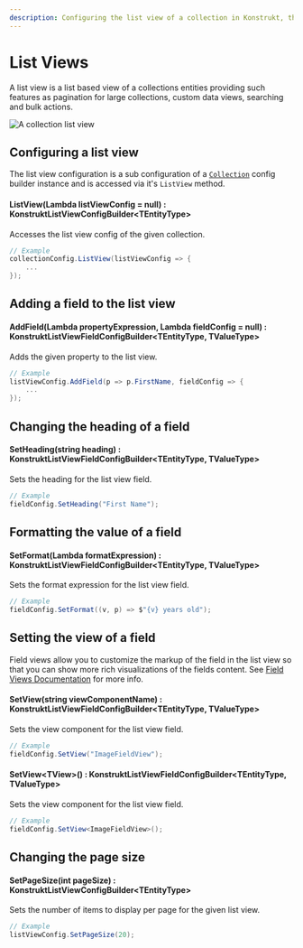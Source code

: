 ```yaml
---
description: Configuring the list view of a collection in Konstrukt, the back office UI builder for Umbraco.
---
```


# List Views

A list view is a list based view of a collections entities providing such features as pagination for large collections, custom data views, searching and bulk actions.

![A collection list view](../images/people_listview.png)

## Configuring a list view

The list view configuration is a sub configuration of a [`Collection`](the-basics.md) config builder instance and is accessed via it's `ListView` method.

#### **ListView(Lambda listViewConfig = null) : KonstruktListViewConfigBuilder&lt;TEntityType&gt;**

Accesses the list view config of the given collection.

````csharp
// Example
collectionConfig.ListView(listViewConfig => {
    ...
});
````

## Adding a field to the list view

#### **AddField(Lambda propertyExpression, Lambda fieldConfig = null) : KonstruktListViewFieldConfigBuilder&lt;TEntityType, TValueType&gt;**

Adds the given property to the list view.

````csharp
// Example
listViewConfig.AddField(p => p.FirstName, fieldConfig => {
    ...
});
````

## Changing the heading of a field

#### **SetHeading(string heading) : KonstruktListViewFieldConfigBuilder&lt;TEntityType, TValueType&gt;**

Sets the heading for the list view field.

````csharp
// Example
fieldConfig.SetHeading("First Name");
````

## Formatting the value of a field

#### **SetFormat(Lambda formatExpression) : KonstruktListViewFieldConfigBuilder&lt;TEntityType, TValueType&gt;**

Sets the format expression for the list view field.

````csharp
// Example
fieldConfig.SetFormat((v, p) => $"{v} years old");
````

## Setting the view of a field

Field views allow you to customize the markup of the field in the list view so that you can show more rich visualizations of the fields content. See [Field Views Documentation](field-views.md) for more info.

#### **SetView(string viewComponentName) : KonstruktListViewFieldConfigBuilder&lt;TEntityType, TValueType&gt;**

Sets the view component for the list view field.

````csharp
// Example
fieldConfig.SetView("ImageFieldView");
````

#### **SetView&lt;TView&gt;() : KonstruktListViewFieldConfigBuilder&lt;TEntityType, TValueType&gt;**

Sets the view component for the list view field.

````csharp
// Example
fieldConfig.SetView<ImageFieldView>();
````

## Changing the page size

#### **SetPageSize(int pageSize) : KonstruktListViewConfigBuilder&lt;TEntityType&gt;**

Sets the number of items to display per page for the given list view.

````csharp
// Example
listViewConfig.SetPageSize(20);
````